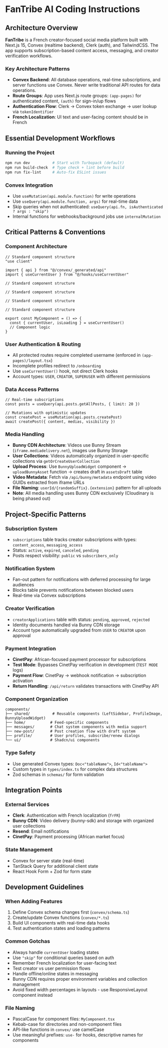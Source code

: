# FanTribe AI Coding Instructions

## Architecture Overview

**FanTribe** is a French creator-focused social media platform built with Next.js 15, Convex (realtime backend), Clerk (auth), and TailwindCSS. The app supports subscription-based content access, messaging, and creator verification workflows.

### Key Architecture Patterns

- **Convex Backend**: All database operations, real-time subscriptions, and server functions use Convex. Never write traditional API routes for data operations.
- **Route Groups**: App uses Next.js route groups: `(app-pages)` for authenticated content, `(auth)` for sign-in/up flows
- **Authentication Flow**: Clerk → Convex token exchange → user lookup via `tokenIdentifier`
- **French Localization**: UI text and user-facing content should be in French

## Essential Development Workflows

### Running the Project

```bash
npm run dev          # Start with Turbopack (default)
npm run build-check  # Type check + lint before build
npm run fix-lint     # Auto-fix ESLint issues
```

### Convex Integration

- Use `useMutation(api.module.function)` for write operations
- Use `useQuery(api.module.function, args)` for real-time data
- Skip queries when not authenticated: `useQuery(api.fn, isAuthenticated ? args : "skip")`
- Internal functions for webhooks/background jobs use `internalMutation`

## Critical Patterns & Conventions

### Component Architecture

```tsx
// Standard component structure
"use client"

import { api } from "@/convex/_generated/api"
import { useCurrentUser } from "@/hooks/useCurrentUser"

// Standard component structure

// Standard component structure

// Standard component structure

// Standard component structure

export const MyComponent = () => {
  const { currentUser, isLoading } = useCurrentUser()
  // Component logic
}
```

### User Authentication & Routing

- All protected routes require completed username (enforced in `(app-pages)/layout.tsx`)
- Incomplete profiles redirect to `/onboarding`
- Use `useCurrentUser()` hook, not direct Clerk hooks
- Account types: `USER`, `CREATOR`, `SUPERUSER` with different permissions

### Data Access Patterns

```tsx
// Real-time subscriptions
const posts = useQuery(api.posts.getAllPosts, { limit: 20 })

// Mutations with optimistic updates
const createPost = useMutation(api.posts.createPost)
await createPost({ content, medias, visibility })
```

### Media Handling

- **Bunny CDN Architecture**: Videos use Bunny Stream (`iframe.mediadelivery.net`), images use Bunny Storage
- **User Collections**: Videos automatically organized in user-specific collections via `getOrCreateUserCollection`
- **Upload Process**: Use `BunnyUploadWidget` component → `uploadBunnyAsset` function → creates draft in `assetsDraft` table
- **Video Metadata**: Fetch via `/api/bunny/metadata` endpoint using video GUIDs extracted from iframe URLs
- **File Naming**: `userId/{randomSuffix}.{extension}` pattern for all uploads
- **Note**: All media handling uses Bunny CDN exclusively (Cloudinary is being phased out)

## Project-Specific Patterns

### Subscription System

- `subscriptions` table tracks creator subscriptions with types: `content_access`, `messaging_access`
- Status: `active`, `expired`, `canceled`, `pending`
- Posts respect visibility: `public` vs `subscribers_only`

### Notification System

- Fan-out pattern for notifications with deferred processing for large audiences
- Blocks table prevents notifications between blocked users
- Real-time via Convex subscriptions

### Creator Verification

- `creatorApplications` table with status: `pending`, `approved`, `rejected`
- Identity documents handled via Bunny CDN storage
- Account type automatically upgraded from `USER` to `CREATOR` upon approval

### Payment Integration

- **CinetPay**: African-focused payment processor for subscriptions
- **Test Mode**: Bypasses CinetPay verification in development (`TEST MODE` logs)
- **Payment Flow**: CinetPay → webhook notification → subscription activation
- **Return Handling**: `/api/return` validates transactions with CinetPay API

### Component Organization

```
components/
├── shared/          # Reusable components (LeftSidebar, ProfileImage, BunnyUploadWidget)
├── home/           # Feed-specific components
├── messages/       # Chat system components with media support
├── new-post/       # Post creation flow with draft system
├── profile/        # User profiles, subscribe/renew dialogs
└── ui/             # Shadcn/ui components
```

### Type Safety

- Use generated Convex types: `Doc<"tableName">`, `Id<"tableName">`
- Custom types in `types/index.ts` for complex data structures
- Zod schemas in `schemas/` for form validation

## Integration Points

### External Services

- **Clerk**: Authentication with French localization (`frFR`)
- **Bunny CDN**: Video delivery (bunny-sdk) and storage with organized user collections
- **Resend**: Email notifications
- **CinetPay**: Payment processing (African market focus)

### State Management

- Convex for server state (real-time)
- TanStack Query for additional client state
- React Hook Form + Zod for form state

## Development Guidelines

### When Adding Features

1. Define Convex schema changes first (`convex/schema.ts`)
2. Create/update Convex functions (`convex/*.ts`)
3. Build UI components with real-time data hooks
4. Test authentication states and loading patterns

### Common Gotchas

- Always handle `currentUser` loading states
- Use `"skip"` for conditional queries based on auth
- Remember French localization for user-facing text
- Test creator vs user permission flows
- Handle offline/online states in messaging
- Bunny CDN requires proper environment variables and collection management
- Avoid fixed width percentages in layouts - use ResponsiveLayout component instead

### File Naming

- PascalCase for component files: `MyComponent.tsx`
- Kebab-case for directories and non-component files
- API-like functions in `convex/` use camelCase
- Use meaningful prefixes: `use-` for hooks, descriptive names for components
